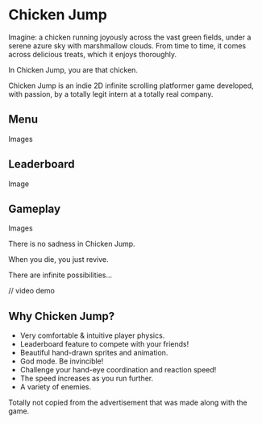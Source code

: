 # Chicken Jump

Imagine: a chicken running joyously across the vast green fields, under a serene azure sky with marshmallow clouds. From time to time, it comes across delicious treats, which it enjoys thoroughly.

In Chicken Jump, you are that chicken.

Chicken Jump is an indie 2D infinite scrolling platformer game developed, with passion, by a totally legit intern at a totally real company.

## Menu

Images

## Leaderboard

Image

## Gameplay

Images

There is no sadness in Chicken Jump.

When you die, you just revive.

There are infinite possibilities...

// video demo

## Why Chicken Jump?

- Very comfortable & intuitive player physics.
- Leaderboard feature to compete with your friends!
- Beautiful hand-drawn sprites and animation.
- God mode. Be invincible!
- Challenge your hand-eye coordination and reaction speed!
- The speed increases as you run further.
- A variety of enemies.

Totally not copied from the advertisement that was made along with the game.
